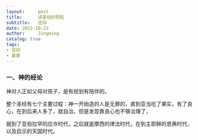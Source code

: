 ```yaml
---
layout:     post
title:      读圣经的钥匙
subtitle:   信仰
date: 2022-10-22
author:     Jingming
catalog: true
tags: 
- 信仰
- 基督
---
```


### 一、神的经论

神对人正如父母对孩子，是有规划有陪伴的。

整个圣经有七个主要过程：神一开始造的人是无罪的，直到亚当吃了果实，有了良心，在到后来人多了，就自治，但是发现靠良心也不够治理了，

就到了亚伯拉罕的应许时代，之后就是摩西的律法时代，在到主耶稣的恩典时代，以及启示的天国时代。

